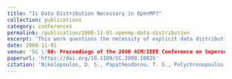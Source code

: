 ```yaml
---
title: "Is Data Distribution Necessary in OpenMP?"
collection: publications
category: conferences
permalink: /publication/2000-11-01-openmp-data-distribution
excerpt: 'This work questions the necessity of explicit data distribution in OpenMP programming, exploring scheduling and locality-aware execution models for scalable performance.'
date: 2000-11-01
venue: 'SC \'00: Proceedings of the 2000 ACM/IEEE Conference on Supercomputing'
paperurl: 'https://doi.org/10.1109/SC.2000.10025'
citation: 'Nikolopoulos, D. S., Papatheodorou, T. S., Polychronopoulos, C. D., Labarta, J., & Ayguade, E. (2000). "Is Data Distribution Necessary in OpenMP?" *SC 2000*. https://doi.org/10.1109/SC.2000.10025'
---
```

